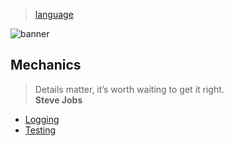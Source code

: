 > [language](../)

![banner](/go/photos/banner.png)

## Mechanics

> Details matter, it’s worth waiting to get it right.  
> **Steve Jobs**

* [Logging](logging)
* [Testing](testing)

